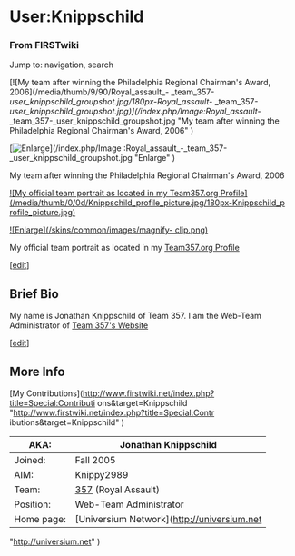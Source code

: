 # User:Knippschild

### From FIRSTwiki

Jump to: navigation, search

[![My team after winning the Philadelphia Regional Chairman's Award,
2006](/media/thumb/9/90/Royal_assault_-
_team_357-_user_knippschild_groupshot.jpg/180px-Royal_assault_-
_team_357-_user_knippschild_groupshot.jpg)](/index.php/Image:Royal_assault_-
_team_357-_user_knippschild_groupshot.jpg "My team after winning the
Philadelphia Regional Chairman's Award, 2006" )

[![Enlarge](/skins/common/images/magnify-clip.png)](/index.php/Image
:Royal_assault_-_team_357-_user_knippschild_groupshot.jpg "Enlarge" )

My team after winning the Philadelphia Regional Chairman's Award, 2006

[![My official team portrait as located in my Team357.org
Profile](/media/thumb/0/0d/Knippschild_profile_picture.jpg/180px-Knippschild_p
rofile_picture.jpg)](/index.php/Image:Knippschild_profile_picture.jpg "My
official team portrait as located in my Team357.org Profile" )

[![Enlarge](/skins/common/images/magnify-
clip.png)](/index.php/Image:Knippschild_profile_picture.jpg "Enlarge" )

My official team portrait as located in my [Team357.org
Profile](http://team357.org/index.php?page=profile&user=1
"http://team357.org/index.php?page=profile&user=1" )

[[edit](/index.php?title=User:Knippschild&action=edit&section=1 "Edit section:
Brief Bio" )]

##  Brief Bio

My name is Jonathan Knippschild of Team 357. I am the Web-Team Administrator
of [Team 357's Website](http://www.firstwiki.org/357#Team_357_Web-Site
"http://www.firstwiki.org/357#Team_357_Web-Site" )

  

[[edit](/index.php?title=User:Knippschild&action=edit&section=2 "Edit section:
More Info" )]

##  More Info

[My Contributions](http://www.firstwiki.net/index.php?title=Special:Contributi
ons&target=Knippschild "http://www.firstwiki.net/index.php?title=Special:Contr
ibutions&target=Knippschild" )  

AKA: | Jonathan Knippschild  
---|---  
Joined: | Fall 2005  
AIM: | Knippy2989  
Team: | [357](/index.php/357 "357" ) (Royal Assault)  
Position: | Web-Team Administrator  
Home page: | [Universium Network](http://universium.net
"http://universium.net" )  
  
